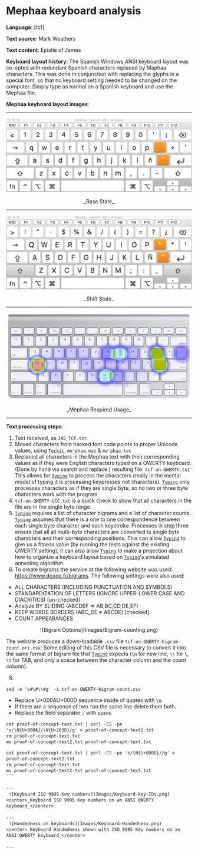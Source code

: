 # Mephaa keyboard analysis

**Language**: [tcf]

**Text source**: Mark Weathers

**Text content**: Epistle of James

**Keyboard layout history**: The Spanish Windows ANSI keyboard layout was co-opted with redundant Spanish characters replaced by Maphaa characters. This was done in conjunction with replacing the glyphs in a special font, so that no keyboard setting needed to be changed on the computer. Simply type as normal on a Spanish keyboard and use the Mephaa file.

**Mephaa keyboard layout images**:

---
![Base State](Images/Mepha-state-0.png)
<center>_Base State_</center>

---
![Base State](Images/Mepha-state-shift.png)
<center>_Shift State_</center>

---

![Required Usage](Images/tcf-heatmap-with-full-text.png)
<center>_Mephaa Required Usage_</center>

---

**Text processing steps**:

1. Text received, as `JAS_TCF.txt`
2. Moved characters from hacked font code points to proper Unicode values, using [`Teckit`](https://github.com/silnrsi/teckit). `me'phaa.map` & `me'phaa.tec`
3. Replaced all characters in the Mephaa text with their corresponding values as if they were English characters typed on a QWERTY keyboard. (Done by hand via search and replace.) resulting file: `tcf-on-QWERTY.txt`
 This allows for [`Typing`](https://github.com/michaeldickens/Typing) to process the characters (really in the mental model of typing it is processing keypresses not characters). [`Typing`](https://github.com/michaeldickens/Typing) only processes characters as if they are single byte, so no two or three byte characters work with the program.
 5. `tcf-on-QWERTY-UCC.txt` is a quick check to show that all characters in the file are in the single byte range.
6. [`Typing`](https://github.com/michaeldickens/Typing) requires a list of character bigrams and a list of character counts. [`Typing`](https://github.com/michaeldickens/Typing) assumes that there is a one to one correspondence between each single byte character and each keystroke. Processes in step three ensure that all all multi-byte characters are converted to single byte characters and their corresponding positions. This can allow [`Typing`](https://github.com/michaeldickens/Typing) to give us a fitness value (by running the tests against the existing QWERTY setting), it can also allow [`Typing`](https://github.com/michaeldickens/Typing) to make a projection about how to organize a keyboard layout based on [`Typing`](https://github.com/michaeldickens/Typing)'s simulated annealing algorithm.
7. To create bigrams the service at the following website was used: https://www.dcode.fr/bigrams. The following settings were also used:
 *  ALL CHARACTERS (INCLUDING PUNCTUATION AND SYMBOLS)
 * STANDARDIZATION OF LETTERS (IGNORE UPPER-LOWER CASE AND DIACRITICS) [un-checked]
 * Analyze BY SLIDING (ABCDEF => AB,BC,CD,DE,EF)
 * KEEP WORDS BORDERS (ABC_DE ≠ ABCDE) [checked]
 * COUNT APPEARANCES

 <center> ![Bigram Options](Images/Bigram-counting.png) </center>

 The website produces a down-loadable `.csv` file `tcf-on-QWERTY-bigram-count-ori.csv`. Some editing of this CSV file is necessary to convert it into the same format of bigram file that [`Typing`](https://github.com/michaeldickens/Typing) expects (`\n` for new line, `\\` for `\`, `\t` for TAB, and only a space between the character column and the count column).

8.
```
sed -e 's#\#\\#g' -i tcf-on-QWERTY-bigram-count.csv
```
* Replace U+000AU+000D sequence inside of quotes with `\n`.
* If there are a sequence of two `"`on the same line delete them both.
* Replace the field separator `;` with `space`.

```
cat proof-of-concept-text.txt | perl -CS -pe 's/\N{U+000A}/\N{U+203D}/g' > proof-of-concept-text2.txt
rm proof-of-concept-text.txt
mv proof-of-concept-text2.txt proof-of-concept-text.txt
```

````
cat proof-of-concept-text.txt | perl -CS -pe 's/\N{U+000D}//g' > proof-of-concept-text2.txt
rm proof-of-concept-text.txt
mv proof-of-concept-text2.txt proof-of-concept-text.txt
```

---
 ![Keyboard ISO 9995 Key numbers](Images/Keyboard-Key-IDs.png)
<center>_Keyboard ISO 9995 Key numbers on an ANSI QWERTY keyboard_</center>

---
 ![Handedness on keyboards](Images/Keyboard-Handedness.png)
<center>_Keyboard Handedness shown with ISO 9995 Key numbers on an ANSI QWERTY keyboard_</center>

---
